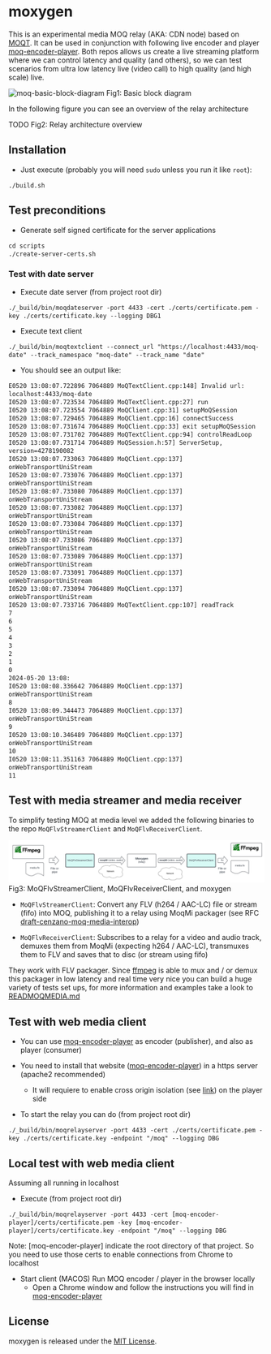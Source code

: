 # moxygen

This is an experimental media MOQ relay (AKA: CDN node) based on [MOQT](https://datatracker.ietf.org/doc/draft-ietf-moq-transport/). It can be used in conjunction with following live encoder and player [moq-encoder-player](https://github.com/facebookexperimental/moq-encoder-player). Both repos allows us create a live streaming platform where we can control latency and quality (and others), so we can test scenarios from ultra low latency live (video call) to high quality (and high scale) live.

![moq-basic-block-diagram](./pics/basic_block_diagram.png)
Fig1: Basic block diagram

In the following figure you can see an overview of the relay architecture

TODO
Fig2: Relay architecture overview

## Installation

- Just execute (probably you will need `sudo` unless you run it like `root`):
```
./build.sh
```

## Test preconditions
- Generate self signed certificate for the server applications
```
cd scripts
./create-server-certs.sh
```

### Test with date server

- Execute date server (from project root dir)
```
./_build/bin/moqdateserver -port 4433 -cert ./certs/certificate.pem -key ./certs/certificate.key --logging DBG1
```

- Execute text client
```
./_build/bin/moqtextclient --connect_url "https://localhost:4433/moq-date" --track_namespace "moq-date" --track_name "date"
```

- You should see an output like:
```
E0520 13:08:07.722896 7064889 MoQTextClient.cpp:148] Invalid url: localhost:4433/moq-date
I0520 13:08:07.723534 7064889 MoQTextClient.cpp:27] run
I0520 13:08:07.723554 7064889 MoQClient.cpp:31] setupMoQSession
I0520 13:08:07.729465 7064889 MoQClient.cpp:16] connectSuccess
I0520 13:08:07.731674 7064889 MoQClient.cpp:33] exit setupMoQSession
I0520 13:08:07.731702 7064889 MoQTextClient.cpp:94] controlReadLoop
I0520 13:08:07.731714 7064889 MoQSession.h:57] ServerSetup, version=4278190082
I0520 13:08:07.733063 7064889 MoQClient.cpp:137] onWebTransportUniStream
I0520 13:08:07.733076 7064889 MoQClient.cpp:137] onWebTransportUniStream
I0520 13:08:07.733080 7064889 MoQClient.cpp:137] onWebTransportUniStream
I0520 13:08:07.733082 7064889 MoQClient.cpp:137] onWebTransportUniStream
I0520 13:08:07.733084 7064889 MoQClient.cpp:137] onWebTransportUniStream
I0520 13:08:07.733086 7064889 MoQClient.cpp:137] onWebTransportUniStream
I0520 13:08:07.733089 7064889 MoQClient.cpp:137] onWebTransportUniStream
I0520 13:08:07.733091 7064889 MoQClient.cpp:137] onWebTransportUniStream
I0520 13:08:07.733094 7064889 MoQClient.cpp:137] onWebTransportUniStream
I0520 13:08:07.733716 7064889 MoQTextClient.cpp:107] readTrack
7
6
5
4
3
2
1
0
2024-05-20 13:08:
I0520 13:08:08.336642 7064889 MoQClient.cpp:137] onWebTransportUniStream
8
I0520 13:08:09.344473 7064889 MoQClient.cpp:137] onWebTransportUniStream
9
I0520 13:08:10.346489 7064889 MoQClient.cpp:137] onWebTransportUniStream
10
I0520 13:08:11.351163 7064889 MoQClient.cpp:137] onWebTransportUniStream
11
```

## Test with media streamer and media receiver

To simplify testing MOQ at media level we added the following binaries to the repo `MoQFlvStreamerClient` and `MoQFlvReceiverClient`.

![moq-relay-streamer-receiver](./pics/moq_streamer_receiver.png)
Fig3: MoQFlvStreamerClient, MoQFlvReceiverClient, and moxygen

- `MoQFlvStreamerClient`: Convert any FLV (h264 / AAC-LC) file or stream (fifo) into MOQ, publishing it to a relay using MoqMi packager (see RFC [draft-cenzano-moq-media-interop](https://datatracker.ietf.org/doc/draft-cenzano-moq-media-interop/))

- `MoQFlvReceiverClient`: Subscribes to a relay for a video and audio track, demuxes them from MoqMi (expecting h264 / AAC-LC), transmuxes them to FLV and saves that to disc (or stream using fifo)

They work with FLV packager. Since [ffmpeg](https://www.ffmpeg.org/ffmpeg.html) is able to mux and / or demux this packager in low latency and real time very nice you can build a huge variety of tests set ups, for more information and examples take a look to [READMOQMEDIA.md](./READMOQMEDIA.md)

## Test with web media client
- You can use [moq-encoder-player](https://github.com/facebookexperimental/moq-encoder-player) as encoder (publisher), and also as player (consumer)

- You need to install that website ([moq-encoder-player](https://github.com/facebookexperimental/moq-encoder-player)) in a https server (apache2 recommended)
   - It will requiere to enable cross origin isolation (see [link](https://stackoverflow.com/questions/76077439/enabling-cross-origin-isolation-on-the-apache2-web-server)) on the player side

- To start the relay you can do (from project root dir)
```
./_build/bin/moqrelayserver -port 4433 -cert ./certs/certificate.pem -key ./certs/certificate.key -endpoint "/moq" --logging DBG
```

## Local test with web media client

Assuming all running in localhost

- Execute (from project root dir)
```
./_build/bin/moqrelayserver -port 4433 -cert [moq-encoder-player]/certs/certificate.pem -key [moq-encoder-player]/certs/certificate.key -endpoint "/moq" --logging DBG
```

Note: [moq-encoder-player] indicate the root directory of that project. So you need to use those certs to enable connections from Chrome to localhost

- Start client (MACOS)
Run MOQ encoder / player in the browser locally
   - Open a Chrome window and follow the instructions you will find in [moq-encoder-player](https://github.com/facebookexperimental/moq-encoder-player)


## License

moxygen is released under the [MIT License](https://github.com/facebookexperimental/moqxygen/blob/main/LICENSE).
